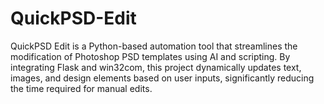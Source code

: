 # QuickPSD-Edit
QuickPSD Edit is a Python-based automation tool that streamlines the modification of Photoshop PSD templates using AI and scripting. By integrating Flask and win32com, this project dynamically updates text, images, and design elements based on user inputs, significantly reducing the time required for manual edits.
